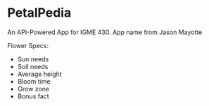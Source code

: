# PetalPedia
An API-Powered App for IGME 430. App name from Jason Mayotte

Flower Specs:
- Sun needs
- Soil needs
- Average height
- Bloom time
- Grow zone
- Bonus fact
